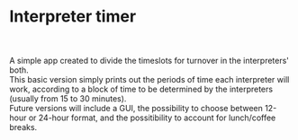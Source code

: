 # Interpreter timer
<br><br>
A simple app created to divide the timeslots for turnover in the interpreters' both.<br>
This basic version simply prints out the periods of time each interpreter will work, according to a block of time to be determined by the interpreters (usually from 15 to 30 minutes).<br>
Future versions will include a GUI, the possibility to choose between 12-hour or 24-hour format, and the possitibility to account for lunch/coffee breaks.
